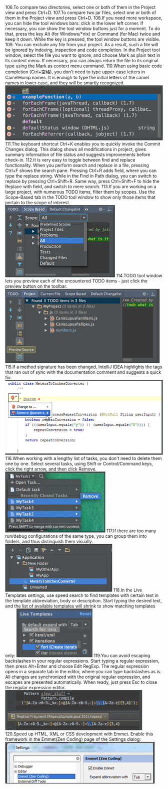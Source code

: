 106.To compare two directories, select one or both of them in the Project view and press Ctrl+D. 
107.To compare two jar files, select one or both of them in the Project view and press Ctrl+D. 
108.If you need more workspace, you can hide the tool windows bars: click  in the lower left corner. 
If necessary, you can show the tool window buttons just for a moment. To do that, press the key Alt (for Windows/*nix) or Command (for Mac) twice and keep it down. While the key is pressed, the tool window buttons are visible. 
109.	You can exclude any file from your project. As a result, such a file will be ignored by indexing, inspection and code completion. 
In the Project tool window, select the file you want to ignore, and choose Mark as plain text in its context menu. 
If necessary, you can always return the file to its original type using the Mark as <file type> context menu command. 
110.When using basic code completion (Ctrl+空格), you don't need to type upper-case letters in CamelHump names. It is enough to type the initial letters of the camel names in lower case, and they will be smartly recognized. 
 ![](../pic/110.png)
111.The keyboard shortcut Ctrl+K enables you to quickly invoke the Commit Changes dialog. 
This dialog shows all modifications in project, gives summary information of file status and suggests improvements before check-in. 
112.It is very easy to toggle between find and replace functionality. 
When you perform search and replace in a file, pressing Ctrl+F shows the search pane. Pressing Ctrl+R adds field, where you can type the replace string. 
While in the Find in Path dialog, you can switch to replace by pressing Ctrl+Shift+R. Same way, press Ctrl+Shift+F to hide the Replace with field, and switch to mere search. 
113.If you are working on a large project, with numerous TODO items, filter them by scopes. 
Use the Scope-Based tab in the TODO tool window to show only those items that pertain to the scope of interest. 
 ![](../pic/113.png)
114.TODO tool window lets you preview each of the encountered TODO items - just click the preview button on the toolbar. 
 ![](../pic/114.png)
115.If a method signature has been changed, IntelliJ IDEA highlights the tags that ran out of sync with the documentation comment and suggests a quick fix: 
 ![](../pic/115.png)
116.When working with a lengthy list of tasks, you don't need to delete them one by one. Select several tasks, using Shift or Control/Command keys, click the right arrow, and then click Remove. 
 ![](../pic/116.png)
117.If there are too many run/debug configurations of the same type, you can group them into folders, and thus distinguish them visually. 
 ![](../pic/117.png)
118.In the Live Templates settings, use speed search to find templates with certain text in the template abbreviation, body or description. 
Start typing the desired text, and the list of available templates will shrink to show matching templates only: 
  ![](../pic/118.png)
119.You can avoid escaping backslashes in your regular expressions. Start typing a regular expression, then press Alt+Enter and choose Edit RegExp. The regular expression opens in a separate tab in the editor, where you can type backslashes as is. 
All changes are synchronized with the original regular expression, and escapes are presented automatically. When ready, just press Esc to close the regular expression editor. 
  ![](../pic/119.png)
120.Speed up HTML, XML or CSS development with Emmet. 
Enable this framework in the Emmet(Zen Coding) page of the Settings dialog: 
 ![](../pic/120.png)
